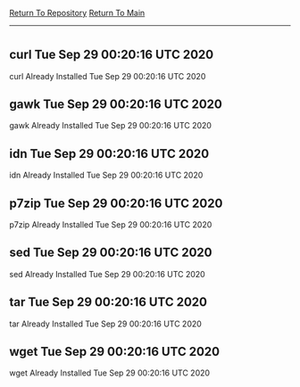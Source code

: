 [Return To Repository](https://github.com/deathbybandaid/piholeparser/)
[Return To Main](https://github.com/deathbybandaid/piholeparser/blob/master/RecentRunLogs/Mainlog.md)
____________________________________
# 
## curl Tue Sep 29 00:20:16 UTC 2020
curl Already Installed Tue Sep 29 00:20:16 UTC 2020
## gawk Tue Sep 29 00:20:16 UTC 2020
gawk Already Installed Tue Sep 29 00:20:16 UTC 2020
## idn Tue Sep 29 00:20:16 UTC 2020
idn Already Installed Tue Sep 29 00:20:16 UTC 2020
## p7zip Tue Sep 29 00:20:16 UTC 2020
p7zip Already Installed Tue Sep 29 00:20:16 UTC 2020
## sed Tue Sep 29 00:20:16 UTC 2020
sed Already Installed Tue Sep 29 00:20:16 UTC 2020
## tar Tue Sep 29 00:20:16 UTC 2020
tar Already Installed Tue Sep 29 00:20:16 UTC 2020
## wget Tue Sep 29 00:20:16 UTC 2020
wget Already Installed Tue Sep 29 00:20:16 UTC 2020

